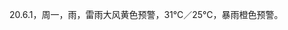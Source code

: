 <link href="../../css/style.css" rel="stylesheet" type="text/css" />

<span class="fzzy">20.6.1，周一，雨，雷雨大风黄色预警，31℃／25℃，暴雨橙色预警。

